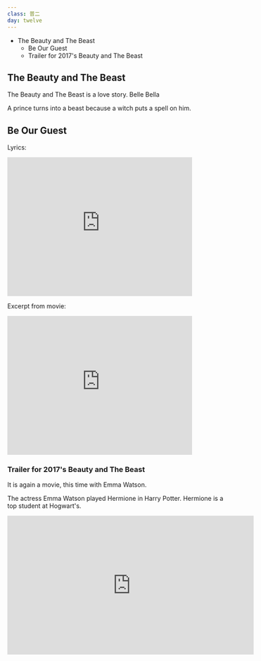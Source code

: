 ```yaml
---
class: 普二
day: twelve
---
```


- The Beauty and The Beast
  + Be Our Guest
  + Trailer for 2017's Beauty and The Beast


## The Beauty and The Beast

The Beauty and The Beast is a love story.
Belle
Bella

A prince turns into a beast because a witch puts a spell on him.

## Be Our Guest

Lyrics:
<iframe width="420" height="315" src="https://www.youtube.com/embed/ASEdQLVIXRo" frameborder="0" allowfullscreen></iframe>

Excerpt from movie:
<iframe width="420" height="315" src="https://www.youtube.com/embed/afzmwAKUppU" frameborder="0" allowfullscreen></iframe>

### Trailer for 2017's Beauty and The Beast

It is again a movie, this time with Emma Watson.

The actress Emma Watson played Hermione in Harry Potter.
Hermione is a top student at Hogwart's.

<iframe width="560" height="315" src="https://www.youtube.com/embed/c38r-SAnTWM" frameborder="0" allowfullscreen></iframe>



